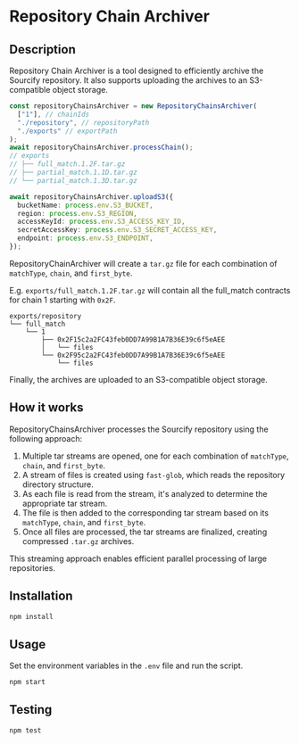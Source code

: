 # Repository Chain Archiver

## Description

Repository Chain Archiver is a tool designed to efficiently archive the Sourcify repository. It also supports uploading the archives to an S3-compatible object storage.

```ts
const repositoryChainsArchiver = new RepositoryChainsArchiver(
  ["1"], // chainIds
  "./repository", // repositoryPath
  "./exports" // exportPath
);
await repositoryChainsArchiver.processChain();
// exports
// ├── full_match.1.2F.tar.gz
// ├── partial_match.1.1D.tar.gz
// └── partial_match.1.3D.tar.gz

await repositoryChainsArchiver.uploadS3({
  bucketName: process.env.S3_BUCKET,
  region: process.env.S3_REGION,
  accessKeyId: process.env.S3_ACCESS_KEY_ID,
  secretAccessKey: process.env.S3_SECRET_ACCESS_KEY,
  endpoint: process.env.S3_ENDPOINT,
});
```

RepositoryChainArchiver will create a `tar.gz` file for each combination of `matchType`, `chain`, and `first_byte`. 

E.g. `exports/full_match.1.2F.tar.gz` will contain all the full_match contracts for chain 1 starting with `0x2F`.
```
exports/repository
└── full_match
    └── 1
        ├── 0x2F15c2a2FC43feb0DD7A99B1A7B36E39c6f5eAEE
        │   └── files
        └── 0x2F95c2a2FC43feb0DD7A99B1A7B36E39c6f5eAEE
            └── files
```

Finally, the archives are uploaded to an S3-compatible object storage.

## How it works

RepositoryChainsArchiver processes the Sourcify repository using the following approach:

1. Multiple tar streams are opened, one for each combination of `matchType`, `chain`, and `first_byte`.
2. A stream of files is created using `fast-glob`, which reads the repository directory structure.
3. As each file is read from the stream, it's analyzed to determine the appropriate tar stream.
4. The file is then added to the corresponding tar stream based on its `matchType`, `chain`, and `first_byte`.
5. Once all files are processed, the tar streams are finalized, creating compressed `.tar.gz` archives.

This streaming approach enables efficient parallel processing of large repositories.

## Installation

```bash
npm install
```

## Usage

Set the environment variables in the `.env` file and run the script.

```bash
npm start
```

## Testing

```bash
npm test
```
